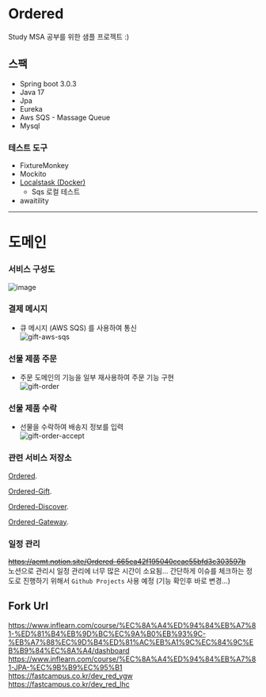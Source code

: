 # Ordered
Study MSA 공부를 위한 샘플 프로젝트 :)

## 스팩
* Spring boot 3.0.3
* Java 17
* Jpa
* Eureka
* Aws SQS - Massage Queue 
* Mysql

### 테스트 도구
* FixtureMonkey
* Mockito
* [Localstask (Docker)](https://localstack.cloud/)
  * Sqs 로컬 테스트 
* awaitility

---

# 도메인 
### 서비스 구성도
![image](https://user-images.githubusercontent.com/82430645/228264176-d5a4dd75-b27d-45a1-9fd3-f98ab52f113f.png)

### 결제 메시지
* 큐 메시지 (AWS SQS) 를 사용하여 통신  
![gift-aws-sqs](https://user-images.githubusercontent.com/82430645/230725087-cbcb5403-4a99-45e2-9faf-62ea7fd748a1.png)

### 선물 제품 주문
* 주문 도메인의 기능을 일부 재사용하여 주문 기능 구현  
![gift-order](https://user-images.githubusercontent.com/82430645/230725010-9e0645da-6012-456c-a076-6730b8f1632e.png)

### 선물 제품 수락
* 선물을 수락하여 배송지 정보를 입력  
![gift-order-accept](https://user-images.githubusercontent.com/82430645/230768894-19d75555-76f4-4e18-a02b-a7ae702da795.png)

### 관련 서비스 저장소
[Ordered](https://github.com/snowlight-aemt/Ordered). 

[Ordered-Gift](https://github.com/snowlight-aemt/Ordered-Gift). 

[Ordered-Discover](https://github.com/snowlight-aemt/Ordered-discover-server). 

[Ordered-Gateway](https://github.com/snowlight-aemt/Ordered-api-gateway-server). 

### 일정 관리
~~https://aemt.notion.site/Ordered-665ea42f195040ccae55bfd3c303597b~~  
노션으로 관리시 일정 관리에 너무 많은 시간이 소요됨...
간단하게 이슈를 체크하는 정도로 진행하기 위해서 `Github Projects` 사용 예정 
(기능 확인후 바로 변경...)

## Fork Url
https://www.inflearn.com/course/%EC%8A%A4%ED%94%84%EB%A7%81-%ED%81%B4%EB%9D%BC%EC%9A%B0%EB%93%9C-%EB%A7%88%EC%9D%B4%ED%81%AC%EB%A1%9C%EC%84%9C%EB%B9%84%EC%8A%A4/dashboard
https://www.inflearn.com/course/%EC%8A%A4%ED%94%84%EB%A7%81-JPA-%EC%9B%B9%EC%95%B1  
https://fastcampus.co.kr/dev_red_ygw  
https://fastcampus.co.kr/dev_red_lhc  
